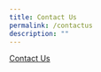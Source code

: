 ```yaml
---
title: Contact Us
permalink: /contactus
description: ""
---
```

[Contact Us](https://nlb-sarbica-prod.netlify.app/contactus)
